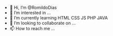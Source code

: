 - 👋 Hi, I’m @RomildoDias
- 👀 I’m interested in ...
- 🌱 I’m currently learning  HTML  CSS JS  PHP  JAVA
- 💞️ I’m looking to collaborate on ...
- 📫 How to reach me ...

<!---
RomildoDias/RomildoDias is a ✨ special ✨ repository because its `README.md` (this file) appears on your GitHub profile.
You can click the Preview link to take a look at your changes.
--->
